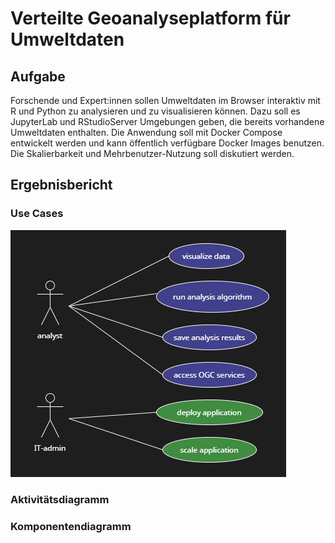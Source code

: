 # Verteilte Geoanalyseplatform für Umweltdaten

## Aufgabe

Forschende und Expert:innen sollen Umweltdaten im Browser interaktiv mit R und Python zu analysieren und zu visualisieren können. Dazu soll es JupyterLab und RStudioServer Umgebungen geben, die bereits vorhandene Umweltdaten enthalten.
Die Anwendung soll mit Docker Compose entwickelt werden und kann öffentlich verfügbare Docker Images benutzen.
Die Skalierbarkeit und Mehrbenutzer-Nutzung soll diskutiert werden.

## Ergebnisbericht
### Use Cases

![Use Case Diagram](diagrams/use-cases.png "Use Case Diagram")

### Aktivitätsdiagramm

### Komponentendiagramm